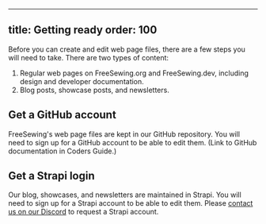 ---
title: Getting ready
order: 100
----

Before you can create and edit web page files, there are a few steps
you will need to take. There are two types of content:

1. Regular web pages on FreeSewing.org and FreeSewing.dev, including
design and developer documentation.
2. Blog posts, showcase posts, and newsletters.

## Get a GitHub account

FreeSewing's web page files are kept in our GitHub repository.
You will need to sign up for a GitHub account to be able to edit them.
(Link to GitHub documentation in Coders Guide.)

## Get a Strapi login

Our blog, showcases, and newsletters are maintained in Strapi.
You will need to sign up for a Strapi account to be able to edit them.
Please
[contact us on our Discord](https://discord.freesewing.org/)
to request a Strapi account.
